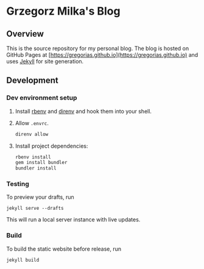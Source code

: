 # Grzegorz Milka's Blog

## Overview

This is the source repository for my personal blog.
The blog is hosted on GitHub Pages at
[https://gregorias.github.io](https://gregorias.github.io) and uses
[Jekyll](https://jekyllrb.com/) for site generation.

## Development

### Dev environment setup

1. Install [rbenv](https://github.com/rbenv/rbenv) and
   [direnv](https://direnv.net/) and hook them into your shell.
1. Allow `.envrc`.

   ```bash
   direnv allow
   ```

1. Install project dependencies:

    ```bash
    rbenv install
    gem install bundler
    bundler install
    ```

### Testing

To preview your drafts, run

```shell
jekyll serve --drafts
```

This will run a local server instance with live updates.

### Build

To build the static website before release, run

```shell
jekyll build
```
